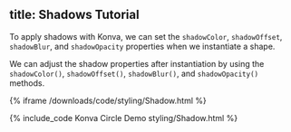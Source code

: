 title: Shadows Tutorial
---

To apply shadows with Konva, we can set the `shadowColor`, `shadowOffset`, `shadowBlur`, and `shadowOpacity` properties when we instantiate a shape.

We can adjust the shadow properties after instantiation by using the `shadowColor()`, `shadowOffset()`, `shadowBlur()`, and `shadowOpacity()` methods.


{% iframe /downloads/code/styling/Shadow.html %}

{% include_code Konva Circle Demo styling/Shadow.html %}